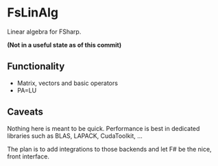 # FsLinAlg
Linear algebra for FSharp.

**(Not in a useful state as of this commit)**

## Functionality
- Matrix, vectors and basic operators
- PA=LU

## Caveats
Nothing here is meant to be quick. Performance is best in dedicated libraries such as BLAS, LAPACK, CudaToolkit, ...

The plan is to add integrations to those backends and let F# be the nice, front interface.